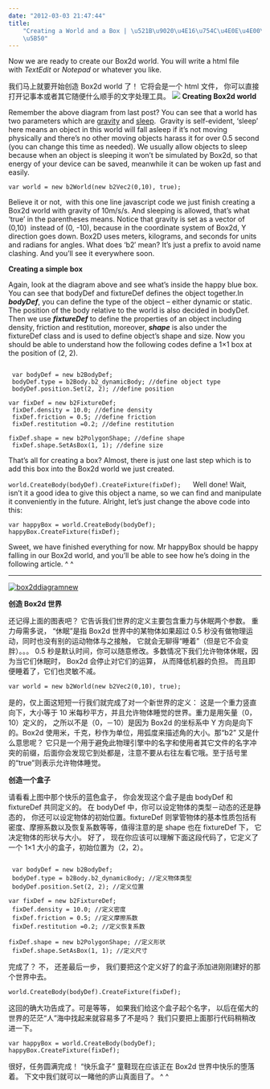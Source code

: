 ```yaml
---
date: "2012-03-03 21:47:44"
title:
    "Creating a World and a Box | \u521B\u9020\u4E16\u754C\u4E0E\u4E00\u4E2A\u76D2\
    \u5B50"
---
```


Now we are ready to create our Box2d world. You will write a html file with *TextEdit* or _Notepad_ or whatever you like.

我们马上就要开始创造 Box2d world 了！ 它将会是一个 html 文件， 你可以直接打开记事本或者其它随便什么顺手的文字处理工具。
![](https://architech-blog.s3-ap-southeast-1.amazonaws.com/content/images/uploads/2012/03/box2ddiagramnew-1024x1024.jpg)
**Creating Box2d world**

Remember the above diagram from last post? You can see that a world has two parameters which are <span style="text-decoration: underline;">gravity</span> and <span style="text-decoration: underline;">sleep</span>.  Gravity is self-evident, ‘sleep’ here means an object in this world will fall asleep if it’s not moving physically and there’s no other moving objects harass it for over 0.5 second (you can change this time as needed). We usually allow objects to sleep because when an object is sleeping it won’t be simulated by Box2d, so that energy of your device can be saved, meanwhile it can be woken up fast and easily.

`var world = new b2World(new b2Vec2(0,10), true);`

Believe it or not,  with this one line javascript code we just finish creating a Box2d world with gravity of 10m/s/s. And sleeping is allowed, that’s what ‘true’ in the parentheses means. Notice that gravity is set as a vector of (0,10)  instead of (0, -10), because in the coordinate system of Box2d, Y direction goes down. Box2D uses meters, kilograms, and seconds for units and radians for angles. What does ‘b2′ mean? It’s just a prefix to avoid name clashing. And you’ll see it everywhere soon.

**Creating a simple box**

Again, look at the diagram above and see what’s inside the happy blue box. You can see that bodyDef and fixtureDef defines the object together.In **_bodyDef_**, you can define the type of the object – either dynamic or static. The position of the body relative to the world is also decided in bodyDef. Then we use **_fixtureDef_** to define the properties of an object including density, friction and restitution, moreover, **_shape_** is also under the fixtureDef class and is used to define object’s shape and size. Now you should be able to understand how the following codes define a 1×1 box at the position of (2, 2).

<pre><code>  
 var bodyDef = new b2BodyDef;  
 bodyDef.type = b2Body.b2_dynamicBody; //define object type  
 bodyDef.position.Set(2, 2); //define position

var fixDef = new b2FixtureDef;  
 fixDef.density = 10.0; //define density  
 fixDef.friction = 0.5; //define friction  
 fixDef.restitution =0.2; //define restitution

fixDef.shape = new b2PolygonShape; //define shape  
 fixDef.shape.SetAsBox(1, 1); //define size  
</code></pre>

That’s all for creating a box? Almost, there is just one last step which is to add this box into the Box2d world we just created.

`world.CreateBody(bodyDef).CreateFixture(fixDef);`
     Well done! Wait, isn’t it a good idea to give this object a name, so we can find and manipulate it conveniently in the future. Alright, let’s just change the above code into this:

`var happyBox = world.CreateBody(bodyDef); happyBox.CreateFixture(fixDef);`

Sweet, we have finished everything for now. Mr happyBox should be happy falling in our Box2d world, and you’ll be able to see how he’s doing in the following article. ^ ^

---

[![](https://architech-blog.s3-ap-southeast-1.amazonaws.com/content/images/uploads/2012/03/box2ddiagramnew-1024x1024.jpg "box2ddiagramnew")](http://box2dweb.com/blog/2012/03/03/core-concepts-%e6%a0%b8%e5%bf%83%e6%a6%82%e5%bf%b5/box2ddiagramnew/)

**创造 Box2d 世界**

还记得上面的图表吧？ 它告诉我们世界的定义主要包含重力与休眠两个参数。 重力毋需多说， “休眠”是指 Box2d 世界中的某物体如果超过 0.5 秒没有做物理运动，同时也没有别的运动物体与之接触， 它就会无聊得“睡着”（但是它不会变胖）。。。 0.5 秒是默认时间，你可以随意修改。多数情况下我们允许物体休眠，因为当它们休眠时， Box2d 会停止对它们的运算， 从而降低机器的负担。 而且即便睡着了，它们也灵敏不减。

`var world = new b2World(new b2Vec2(0,10), true);`

是的，仅上面这短短一行我们就完成了对一个新世界的定义： 这是一个重力竖直向下，大小等于 10 米每秒平方，并且允许物体睡觉的世界。重力是用矢量（0，10）定义的， 之所以不是（0，－10）是因为 Box2d 的坐标系中 Y 方向是向下的。Box2d 使用米，千克，秒作为单位，用弧度来描述角的大小。那“b2” 又是什么意思呢？ 它只是一个用于避免此物理引擎中的名字和使用者其它文件的名字冲突的前缀，后面你会发现它到处都是，注意不要从右往左看它哦。至于括号里的“true”则表示允许物体睡觉。

**创造一个盒子**

请看看上图中那个快乐的蓝色盒子， 你会发现这个盒子是由 bodyDef 和 fixtureDef 共同定义的。 在 bodyDef 中，你可以设定物体的类型－动态的还是静态的， 你还可以设定物体的初始位置。fixtureDef 则掌管物体的基本性质包括有密度、摩擦系数以及恢复系数等等，值得注意的是 shape 也在 fixtureDef 下， 它决定物体的形状与大小。 好了， 现在你应该可以理解下面这段代码了，它定义了一个 1×1 大小的盒子，初始位置为（2，2）。

<pre><code>  
 var bodyDef = new b2BodyDef;  
 bodyDef.type = b2Body.b2_dynamicBody; //定义物体类型  
 bodyDef.position.Set(2, 2); //定义位置

var fixDef = new b2FixtureDef;  
 fixDef.density = 10.0; //定义密度  
 fixDef.friction = 0.5; //定义摩擦系数  
 fixDef.restitution =0.2; //定义恢复系数

fixDef.shape = new b2PolygonShape; //定义形状  
 fixDef.shape.SetAsBox(1, 1); //定义尺寸  
</code></pre>

完成了？ 不， 还差最后一步， 我们要把这个定义好了的盒子添加进刚刚建好的那个世界中去。

`world.CreateBody(bodyDef).CreateFixture(fixDef);`

这回的确大功告成了。可是等等， 如果我们给这个盒子起个名字， 以后在偌大的世界的茫茫“人”海中找起来就容易多了不是吗？ 我们只要把上面那行代码稍稍改进一下。

`var happyBox = world.CreateBody(bodyDef); happyBox.CreateFixture(fixDef);`

很好，任务圆满完成！ “快乐盒子” 童鞋现在应该正在 Box2d 世界中快乐的堕落着。 下文中我们就可以一睹他的庐山真面目了。 ^ ^ <span style="text-align: justify;"> </span>
